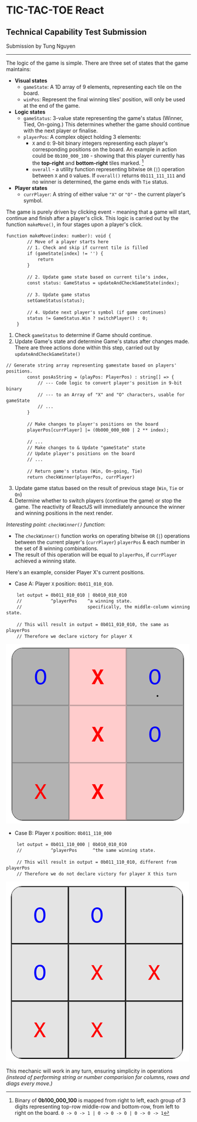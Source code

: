 # TIC-TAC-TOE React
## Technical Capability Test Submission

Submission by Tung Nguyen

---

The logic of the game is simple. There are three set of states that the game maintains:

- **Visual states**
    - `gameState`: A 1D array of 9 elements, representing each tile on the board.
    - `winPos`: Represent the final winning tiles' position, will only be used at the end of the game.
- **Logic states** 
    - `gameStatus`: 3-value state representing the game's status (Winner, Tied, On-going.) This determines whether the game should continue with the next player or finalise.
    - `playerPos`: A complex object holding 3 elements:
        - `X` and `O`: 9-bit binary integers representing each player's corresponding positions on the board. An example in action could be `0b100_000_100` - showing that this player currently has the **top-right** and **bottom-right** tiles marked. [^1]
        - `overall` - a utility function representing bitwise `OR` (`|`) operation between `X` and `O` values. If `overall()` returns `0b111_111_111` and no winner is determined, the game ends with `Tie` status.
- **Player states** 
    - `currPlayer`: A string of either value `"X"` or `"O"` -  the current player's symbol.

The game is purely driven by clicking event - meaning that a game will start, continue and finish after a player's click. This logic is carried out by the function `makeMove()`, in four stages upon a player's click.

```tsx
function makeMove(index: number): void {
        // Move of a player starts here
        // 1. Check and skip if current tile is filled
        if (gameState[index] != '') {
            return
        }
        
        // 2. Update game state based on current tile's index,  
        const status: GameStatus = updateAndCheckGameState(index);

        // 3. Update game status
        setGameStatus(status);
        
        // 4. Update next player's symbol (if game continues)
        status != GameStatus.Win ? switchPlayer() : 0;
    }
```

1. Check `gameStatus` to determine if Game should continue.
2. Update Game's state and determine Game's status after changes made. There are three actions done within this step, carried out by `updateAndCheckGameState()`

```tsx
// Generate string array representing gamestate based on players' positions.
        const posAsString = (playPos: PlayerPos) : string[] => {
            // --- Code logic to convert player's position in 9-bit binary 
            // --- to an Array of "X" and "O" characters, usable for gameState 
            // ...
        }

        // Make changes to player's positions on the board
        playerPos[currPlayer] |= (0b000_000_000 | 2 ** index);

        // ...
        // Make changes to & Update "gameState" state
        // Update player's positions on the board
        // ...

        // Return game's status (Win, On-going, Tie) 
        return checkWinner(playerPos, currPlayer)
```

3. Update game status based on the result of previous stage (`Win`, `Tie` or `On`)
4. Determine whether to switch players (continue the game) or stop the game. The reactivity of ReactJS will immediately announce the winner and winning positions in the next render.

*Interesting point: `checkWinner()` function*:
- The `checkWinner()` function works on operating bitwise `OR` (`|`) operations between the current player's (`currPlayer`) `playerPos` & each number in the set of 8 winning combinations.
- The result of this operation will be equal to `playerPos`, if `currPlayer` achieved a winning state.

Here's an example, consider Player X's current positions.
- Case A: Player `X` position: `0b011_010_010`.
```tsx
    let output = 0b011_010_010 | 0b010_010_010
    //           ^playerPos    ^a winning state.
    //                         specifically, the middle-column winning state.
    
    // This will result in output = 0b011_010_010, the same as playerPos
    // Therefore we declare victory for player X 
```
![`X` current position 0b011010010, visually represented.](./example/x_winning_state.png "X's current position visually represented.")

- Case B: Player `X` position: `0b011_110_000`
```tsx
    let output = 0b011_110_000 | 0b010_010_010
    //           ^playerPos      ^the same winning state.
    
    // This will result in output = 0b011_110_010, different from playerPos
    // Therefore we do not declare victory for player X this turn 
```
![X's current position visually represented.](./example/x_normal_state.png "X's current position visually represented.")

This mechanic will work in any turn, ensuring simplicity in operations *(instead of performing string or number comparision for columns, rows and diags every move.)*


[^1]: Binary of **0b100_000_100** is mapped from right to left, each group of 3 digits representing top-row middle-row and bottom-row, from left to right on the board. `0 -> 0 -> 1 | 0 -> 0 -> 0 | 0 -> 0 -> 1`
